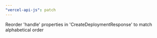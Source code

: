 ```yaml
---
"vercel-api-js": patch
---
```


Reorder 'handle' properties in 'CreateDeploymentResponse' to match alphabetical order